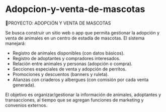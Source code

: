 # Adopcion-y-venta-de-mascotas
🐾PROYECTO: ADOPCIÓN Y VENTA DE MASCOTAS

Se busca construir un sitio web o app que permita gestionar la adopción y venta de animales en un centro de estadía de mascotas.
El sistema manejará:
* Registro de animales disponibles (con datos básicos).
* Registro de adoptantes y compradores interesados.
* Relación entre animales y personas (adopción o compra).
* Secciones especiales de venta y adopción de perritos.
* Promociones y descuentos (banners y ruleta).
* Alianzas con criaderos y albergues (con comisión por cada venta generada).

El objetivo es organizar/gestionar la información de animales, adoptantes y transacciones, al tiempo que se agregan funciones de marketing y convenios externos.
